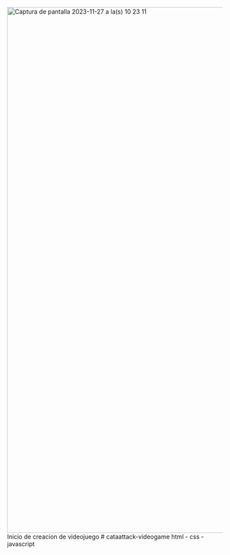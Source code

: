 
<img width="1225" alt="Captura de pantalla 2023-11-27 a la(s) 10 23 11" src="https://github.com/MeliBis/cataattack-videogame/assets/77559097/c0e177fb-72ad-46c7-b80e-96853f27b667">
Inicio de creacion de videojuego
# cataattack-videogame
html - css -javascript
